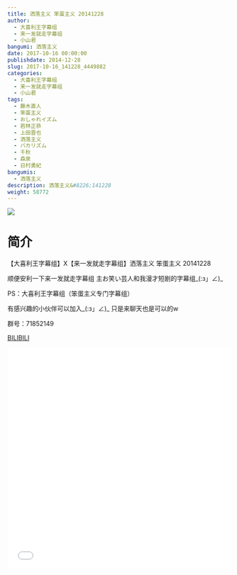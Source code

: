 ```yaml
---
title: 洒落主义 笨蛋主义 20141228
author: 
  - 大喜利王字幕组
  - 来一发就走字幕组
  - 小山君
bangumi: 洒落主义
date: 2017-10-16 00:00:00
publishdate: 2014-12-28
slug: 2017-10-16_141228_4449882
categories: 
  - 大喜利王字幕组
  - 来一发就走字幕组
  - 小山君
tags: 
  - 藤木直人
  - 笨蛋主义
  - おしゃれイズム
  - 若林正恭
  - 上田晋也
  - 洒落主义
  - バカリズム
  - 千秋
  - 森泉
  - 日村勇紀
bangumis: 
  - 洒落主义
description: 洒落主义&#8226;141228
weight: 58772
---
```


![](https://i.imgur.com/sy8aXdQ.jpg)

# 简介  
【大喜利王字幕组】X【来一发就走字幕组】洒落主义 笨蛋主义 20141228 

顺便安利一下来一发就走字幕组 主お笑い芸人和我漫才短剧的字幕组_(:з」∠)_

PS：大喜利王字幕组（笨蛋主义专门字幕组） 

有感兴趣的小伙伴可以加入_(:з」∠)_  只是来聊天也是可以的w

群号：71852149

  [BILIBILI](https://www.bilibili.com/video/av4449882/)


  <iframe src="//www.bilibili.com/html/html5player.html?cid=7210341&aid=4449882" width="100%" height="500" frameborder="0" allowfullscreen="allowfullscreen"></iframe>
